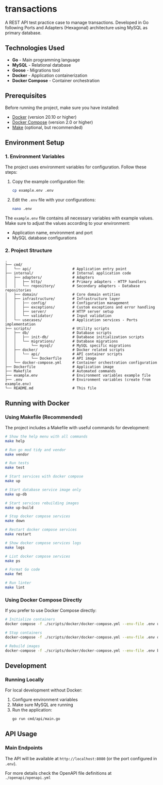 # transactions
A REST API test practice case to manage transactions.
Developed in Go following Ports and Adapters (Hexagonal) architecture using MySQL as primary database.

## Technologies Used

- **Go** - Main programming language
- **MySQL** - Relational database
- **Goose** - Migrations tool
- **Docker** - Application containerization
- **Docker Compose** - Container orchestration

## Prerequisites

Before running the project, make sure you have installed:

- [Docker](https://docs.docker.com/get-docker/) (version 20.10 or higher)
- [Docker Compose](https://docs.docker.com/compose/install/) (version 2.0 or higher)
- [Make](https://www.gnu.org/software/make/) (optional, but recommended)

## Environment Setup

### 1. Environment Variables

The project uses environment variables for configuration. Follow these steps:
1. Copy the example configuration file:
   ```bash
   cp example.env .env
   ```

2. Edit the `.env` file with your configurations:
   ```bash
   nano .env
   ```

The `example.env` file contains all necessary variables with example values. Make sure to adjust the values according to your environment:

- Application name, environment and port
- MySQL database configurations

### 2. Project Structure

```
.
├── cmd/
│   └── api/                   # Application entry point
├── internal/                  # Internal application code
│   ├── adapters/              # Adapters
│   │   ├── http/              # Primary adapters - HTTP handlers
│   │   └── repository/        # Secondary adapters - Database repositories
│   ├── domain/                # Core domain entities
│   ├── infrastructure/        # Infrastructure layer
│   │   ├── config/            # Configuration management
│   │   ├── exceptions/        # Custom exceptions and error handling
│   │   ├── server/            # HTTP server setup
│   │   └── validator/         # Input validation
│   └── usecases/              # Application services - Ports implementation
├── scripts/                   # Utility scripts
│   ├── db/                    # Database scripts
│   │   ├── init-db/           # Database initialization scripts
│   │   └── migrations/        # Database migrations
│   │       └── mysql/         # MySQL specific migrations
│   ├── docker/                # Docker related scripts
│   │   └── api/               # API container scripts
│   │       └── Dockerfile     # API image
│   └── docker-compose.yml     # Container orchestration configuration
├── Dockerfile                 # Application image
├── Makefile                   # Automated commands
├── example.env                # Environment variables example file
├── .env                       # Environment variables (create from example.env)
└── README.md                  # This file
```

## Running with Docker

### Using Makefile (Recommended)

The project includes a Makefile with useful commands for development:

```bash
# Show the help menu with all commands
make help

# Run go mod tidy and vendor
make vendor

# Run tests
make test

# Start services with docker compose
make up

# Start database service image only
make up-db

# Start services rebuilding images
make up-build

# Stop docker compose services
make down

# Restart docker compose services
make restart

# Show docker compose services logs
make logs

# List docker compose services
make ps

# Format Go code
make fmt

# Run linter
make lint
```

### Using Docker Compose Directly

If you prefer to use Docker Compose directly:

```bash
# Initialize containers
docker compose -f ./scripts/docker/docker-compose.yml --env-file .env up -d

# Stop containers
docker-compose -f ./scripts/docker/docker-compose.yml --env-file .env down

# Rebuild images
docker-compose -f ./scripts/docker/docker-compose.yml --env-file .env build
```

## Development

### Running Locally

For local development without Docker:

1. Configure environment variables
2. Make sure MySQL are running
3. Run the application:
   ```bash
   go run cmd/api/main.go
   ```

## API Usage

### Main Endpoints

The API will be available at `http://localhost:8080` (or the port configured in `.env`).

For more details check the OpenAPI file definitions at `./openapi/openapi.yml`
